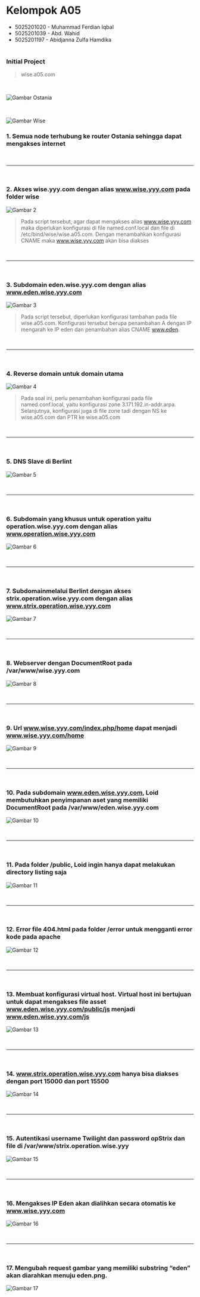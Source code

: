 # Kelompok A05

- 5025201020 - Muhammad Ferdian Iqbal
- 5025201039 - Abd. Wahid
- 5025201197 - Abidjanna Zulfa Hamdika
  <br><br>

### Initial Project

> wise.a05.com

<br>

![Gambar Ostania](./images/ostania.png)

<br/>

![Gambar Wise](./images/wise.png)

### 1. Semua node terhubung ke router Ostania sehingga dapat mengakses internet

<br>
<hr>
<br>

### 2. Akses wise.yyy.com dengan alias www.wise.yyy.com pada folder wise

![Gambar 2](./images/2.png)

> Pada script tersebut, agar dapat mengakses alias www.wise.yyy.com maka diperlukan konfigurasi di file named.conf.local dan file di /etc/bind/wise/wise.a05.com. Dengan menambahkan konfigurasi CNAME maka www.wise.yyy.com akan bisa diakses

<br>
<hr>
<br>

### 3. Subdomain eden.wise.yyy.com dengan alias www.eden.wise.yyy.com

![Gambar 3](./images/3.png)

> Pada script tersebut, diperlukan konfigurasi tambahan pada file wise.a05.com. Konfigurasi tersebut berupa penambahan A dengan IP mengarah ke IP eden dan penambahan alias CNAME www.eden.

<br>
<hr>
<br>

### 4. Reverse domain untuk domain utama

![Gambar 4](./images/4.png)

> Pada soal ini, perlu penambahan konfigurasi pada file named.conf.local, yaitu konfigurasi zone 3.171.192.in-addr.arpa. Selanjutnya, konfigurasi juga di file zone tadi dengan NS ke wise.a05.com dan PTR ke wise.a05.com

<br>
<hr>
<br>

### 5. DNS Slave di Berlint

![Gambar 5](./images/5.png)

<br>
<hr>
<br>

### 6. Subdomain yang khusus untuk operation yaitu operation.wise.yyy.com dengan alias www.operation.wise.yyy.com

![Gambar 6](./images/6.png)

<br>
<hr>
<br>

### 7. Subdomainmelalui Berlint dengan akses strix.operation.wise.yyy.com dengan alias www.strix.operation.wise.yyy.com

![Gambar 7](./images/7.png)

<br>
<hr>
<br>

### 8. Webserver dengan DocumentRoot pada /var/www/wise.yyy.com

![Gambar 8](./images/8.png)

<br>
<hr>
<br>

### 9. Url www.wise.yyy.com/index.php/home dapat menjadi www.wise.yyy.com/home

![Gambar 9](./images/9.png)

<br>
<hr>
<br>

### 10. Pada subdomain www.eden.wise.yyy.com, Loid membutuhkan penyimpanan aset yang memiliki DocumentRoot pada /var/www/eden.wise.yyy.com

![Gambar 10](./images/10.png)

<br>
<hr>
<br>

### 11. Pada folder /public, Loid ingin hanya dapat melakukan directory listing saja

![Gambar 11](./images/11.png)

<br>
<hr>
<br>

### 12. Error file 404.html pada folder /error untuk mengganti error kode pada apache

![Gambar 12](./images/12.png)

<br>
<hr>
<br>

### 13. Membuat konfigurasi virtual host. Virtual host ini bertujuan untuk dapat mengakses file asset www.eden.wise.yyy.com/public/js menjadi www.eden.wise.yyy.com/js

![Gambar 13](./images/13.png)

<br>
<hr>
<br>

### 14. www.strix.operation.wise.yyy.com hanya bisa diakses dengan port 15000 dan port 15500

![Gambar 14](./images/14.png)

<br>
<hr>
<br>

### 15. Autentikasi username Twilight dan password opStrix dan file di /var/www/strix.operation.wise.yyy

![Gambar 15](./images/15.png)

<br>
<hr>
<br>

### 16. Mengakses IP Eden akan dialihkan secara otomatis ke www.wise.yyy.com

![Gambar 16](./images/16.png)

<br>
<hr>
<br>

### 17. Mengubah request gambar yang memiliki substring “eden” akan diarahkan menuju eden.png.

![Gambar 17](./images/17.png)
